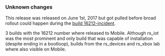### Unknown changes
This release was released on June 1st, 2017 but got pulled before broad rollout could happen during the [build 16212-incident](https://medium.com/changewindows/a-word-on-yesterdays-16212-madness-a6b4156b2237).

3 builds with the 16212 number where released to Mobile. Although rs_iot was the most prominent and only build that was capable of installation (despite ending in a bootloop), builds from the rs_devices and rs_xbox lab where also visible on Mobile.